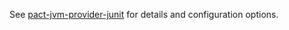 See [pact-jvm-provider-junit](https://github.com/DiUS/pact-jvm/tree/master/pact-jvm-provider-junit) for details and configuration options.